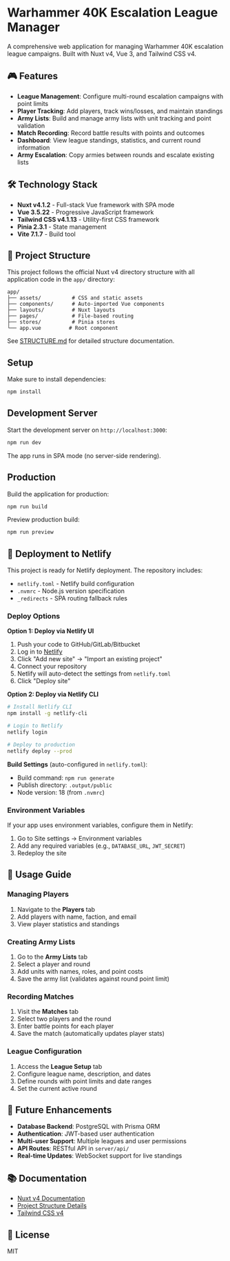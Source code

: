 # Warhammer 40K Escalation League Manager

A comprehensive web application for managing Warhammer 40K escalation league campaigns. Built with Nuxt v4, Vue 3, and Tailwind CSS v4.

## 🎮 Features

- **League Management**: Configure multi-round escalation campaigns with point limits
- **Player Tracking**: Add players, track wins/losses, and maintain standings
- **Army Lists**: Build and manage army lists with unit tracking and point validation
- **Match Recording**: Record battle results with points and outcomes
- **Dashboard**: View league standings, statistics, and current round information
- **Army Escalation**: Copy armies between rounds and escalate existing lists

## 🛠️ Technology Stack

- **Nuxt v4.1.2** - Full-stack Vue framework with SPA mode
- **Vue 3.5.22** - Progressive JavaScript framework
- **Tailwind CSS v4.1.13** - Utility-first CSS framework
- **Pinia 2.3.1** - State management
- **Vite 7.1.7** - Build tool

## 📁 Project Structure

This project follows the official Nuxt v4 directory structure with all application code in the `app/` directory:

```
app/
├── assets/          # CSS and static assets
├── components/      # Auto-imported Vue components
├── layouts/         # Nuxt layouts
├── pages/           # File-based routing
├── stores/          # Pinia stores
└── app.vue         # Root component
```

See [STRUCTURE.md](./STRUCTURE.md) for detailed structure documentation.

## Setup

Make sure to install dependencies:

```bash
npm install
```

## Development Server

Start the development server on `http://localhost:3000`:

```bash
npm run dev
```

The app runs in SPA mode (no server-side rendering).

## Production

Build the application for production:

```bash
npm run build
```

Preview production build:

```bash
npm run preview
```

## 🚀 Deployment to Netlify

This project is ready for Netlify deployment. The repository includes:
- `netlify.toml` - Netlify build configuration
- `.nvmrc` - Node.js version specification
- `_redirects` - SPA routing fallback rules

### Deploy Options

**Option 1: Deploy via Netlify UI**
1. Push your code to GitHub/GitLab/Bitbucket
2. Log in to [Netlify](https://app.netlify.com)
3. Click "Add new site" → "Import an existing project"
4. Connect your repository
5. Netlify will auto-detect the settings from `netlify.toml`
6. Click "Deploy site"

**Option 2: Deploy via Netlify CLI**
```bash
# Install Netlify CLI
npm install -g netlify-cli

# Login to Netlify
netlify login

# Deploy to production
netlify deploy --prod
```

**Build Settings** (auto-configured in `netlify.toml`):
- Build command: `npm run generate`
- Publish directory: `.output/public`
- Node version: 18 (from `.nvmrc`)

### Environment Variables
If your app uses environment variables, configure them in Netlify:
1. Go to Site settings → Environment variables
2. Add any required variables (e.g., `DATABASE_URL`, `JWT_SECRET`)
3. Redeploy the site

## 🎯 Usage Guide

### Managing Players
1. Navigate to the **Players** tab
2. Add players with name, faction, and email
3. View player statistics and standings

### Creating Army Lists
1. Go to the **Army Lists** tab
2. Select a player and round
3. Add units with names, roles, and point costs
4. Save the army list (validates against round point limit)

### Recording Matches
1. Visit the **Matches** tab
2. Select two players and the round
3. Enter battle points for each player
4. Save the match (automatically updates player stats)

### League Configuration
1. Access the **League Setup** tab
2. Configure league name, description, and dates
3. Define rounds with point limits and date ranges
4. Set the current active round

## 🚀 Future Enhancements

- **Database Backend**: PostgreSQL with Prisma ORM
- **Authentication**: JWT-based user authentication
- **Multi-user Support**: Multiple leagues and user permissions
- **API Routes**: RESTful API in `server/api/`
- **Real-time Updates**: WebSocket support for live standings

## 📚 Documentation

- [Nuxt v4 Documentation](https://nuxt.com/docs/4.x)
- [Project Structure Details](./STRUCTURE.md)
- [Tailwind CSS v4](https://tailwindcss.com/docs)

## 📝 License

MIT
